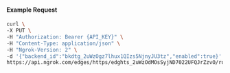 <!-- Code generated for API Clients. DO NOT EDIT. -->

#### Example Request

```bash
curl \
-X PUT \
-H "Authorization: Bearer {API_KEY}" \
-H "Content-Type: application/json" \
-H "Ngrok-Version: 2" \
-d '{"backend_id":"bkdtg_2uWzOgz7lhux1QIzs5NjnyJU3tz","enabled":true}' \
https://api.ngrok.com/edges/https/edghts_2uWzOdMOsSyjND7022UFQJrZzvO/routes/edghtsrt_2uWzOhtoAzdcZjv7bPZ8afPYnRA/backend
```
